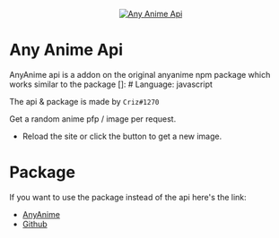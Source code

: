 <p align="center">
  <a href="https://www.npmjs.com/package/anyanime">
    <img src="https://media.discordapp.net/attachments/953273278770860082/954403125584871454/anyanimeapi.png?width=1279&height=196" alt="Any Anime Api">
  </a>
</p>

# Any Anime Api

AnyAnime api is a addon on the original anyanime npm package which works similar to the package
[]: # Language: javascript

The api & package is made by `Criz#1270`

Get a random anime pfp / image per request.

- Reload the site or click the button to get a new image.

# Package

If you want to use the package instead of the api here's the link:

- [AnyAnime](https://www.npmjs.com/package/anyanime/v/1.2.14)
- [Github](https://github.com/crizmo/AnyAnime)
